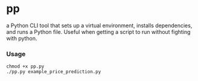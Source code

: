 # pp

a Python CLI tool that sets up a virtual environment, installs dependencies, and runs a Python file. Useful when getting a script to run without fighting with python.

### Usage

```
chmod +x pp.py
./pp.py example_price_prediction.py
```
